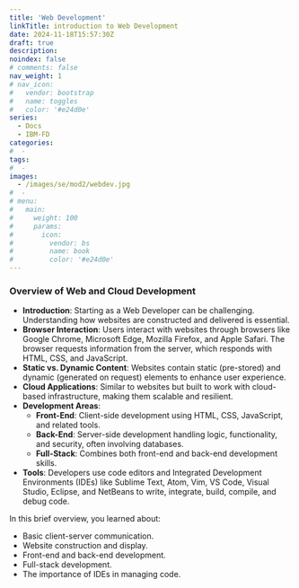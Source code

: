 ```yaml
---
title: 'Web Development'
linkTitle: introduction to Web Development
date: 2024-11-18T15:57:30Z
draft: true
description:
noindex: false
# comments: false
nav_weight: 1
# nav_icon:
#   vendor: bootstrap
#   name: toggles
#   color: '#e24d0e'
series:
  - Docs
  - IBM-FD
categories:
#  -
tags:
#  -
images:
  - /images/se/mod2/webdev.jpg
#  -
# menu:
#   main:
#     weight: 100
#     params:
#       icon:
#         vendor: bs
#         name: book
#         color: '#e24d0e'
---
```


### Overview of Web and Cloud Development

- **Introduction**: Starting as a Web Developer can be challenging. Understanding how websites are constructed and delivered is essential.
- **Browser Interaction**: Users interact with websites through browsers like Google Chrome, Microsoft Edge, Mozilla Firefox, and Apple Safari. The browser requests information from the server, which responds with HTML, CSS, and JavaScript.
- **Static vs. Dynamic Content**: Websites contain static (pre-stored) and dynamic (generated on request) elements to enhance user experience.
- **Cloud Applications**: Similar to websites but built to work with cloud-based infrastructure, making them scalable and resilient.
- **Development Areas**:
  - **Front-End**: Client-side development using HTML, CSS, JavaScript, and related tools.
  - **Back-End**: Server-side development handling logic, functionality, and security, often involving databases.
  - **Full-Stack**: Combines both front-end and back-end development skills.
- **Tools**: Developers use code editors and Integrated Development Environments (IDEs) like Sublime Text, Atom, Vim, VS Code, Visual Studio, Eclipse, and NetBeans to write, integrate, build, compile, and debug code.

In this brief overview, you learned about:

- Basic client-server communication.
- Website construction and display.
- Front-end and back-end development.
- Full-stack development.
- The importance of IDEs in managing code.
